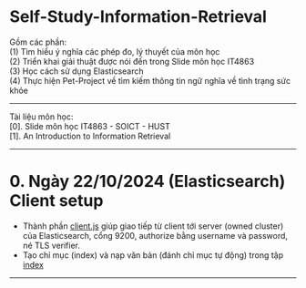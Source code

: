 # Self-Study-Information-Retrieval
Gồm các phần: <br/>
(1) Tìm hiểu ý nghĩa các phép đo, lý thuyết của môn học<br/> 
(2) Triển khai giải thuật được nói đến trong Slide môn học IT4863<br/>
(3) Học cách sử dụng Elasticsearch<br/>
(4) Thực hiện Pet-Project về tìm kiếm thông tin ngữ nghĩa về tình trạng sức khỏe<br/>
<hr/>
Tài liệu môn học:<br/>
[0]. Slide môn học IT4863 - SOICT - HUST<br/>
[1]. An Introduction to Information Retrieval
<hr/>

# 0. Ngày 22/10/2024 (Elasticsearch) Client setup
- Thành phần [client.js](Elasticsearch/client.js) giúp giao tiếp từ client tới server (owned cluster) của Elasticsearch, cổng 9200, authorize bằng username và password, né TLS verifier.
- Tạo chỉ mục (index) và nạp văn bản (đánh chỉ mục tự động) trong tập [index](Elasticsearch/index/)
<hr/>
